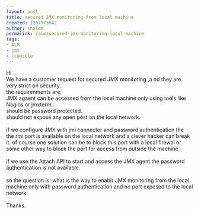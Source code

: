 ```yaml
---
layout: post
title: secured JMX monitoring from local machine
created: 1267973642
author: shalom
permalink: /alm/secured-jmx-monitoring-local-machine
tags:
- ALM
- jmx
- jconsole
---
```

<p>Hi<br />
We have a customer request for secured JMX monitoring ,a nd they are very strict on security.<br />
the requirenments are:<br />
JMX agaent can be accessed from the local machine only using tools like Nagios or jmxterm.<br />
should be password protected.<br />
should not expose any open post on the local network.<br />
<br />
if we configure JMX with jmi connector and password authentication the the rmi port is available on the local network and a clever hacker can break it. of course one solution can be to block this port with a local firewal or some other way to block the port for access from outside the machine.<br />
<br />
if we use the Attach API to start and access the JMX agent the password authentication is not available.<br />
<br />
so the question is: what is the way to enablr JMX monitoring from the local machine only with password authentication and no port exposed to the local network.<br />
<br />
Thanks.</p>
